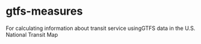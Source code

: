 # gtfs-measures
For calculating information about transit service usingGTFS data in the U.S. National Transit Map
